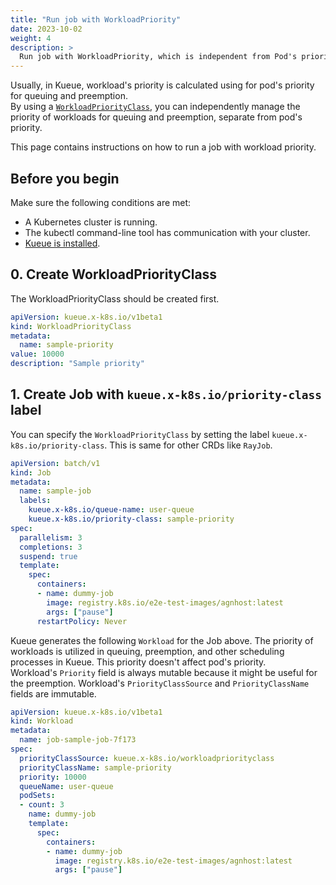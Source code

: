 ```yaml
---
title: "Run job with WorkloadPriority"
date: 2023-10-02
weight: 4
description: >
  Run job with WorkloadPriority, which is independent from Pod's priority
---
```


Usually, in Kueue, workload's priority is calculated using for pod's priority for queuing and preemption.  
By using a [`WorkloadPriorityClass`](/docs/concepts/workload_priority_class),
you can independently manage the priority of workloads for queuing and preemption, separate from pod's priority.  

This page contains instructions on how to run a job with workload priority.

## Before you begin

Make sure the following conditions are met:

- A Kubernetes cluster is running.
- The kubectl command-line tool has communication with your cluster.
- [Kueue is installed](/docs/installation).

## 0. Create WorkloadPriorityClass

The WorkloadPriorityClass should be created first.

```yaml
apiVersion: kueue.x-k8s.io/v1beta1
kind: WorkloadPriorityClass
metadata:
  name: sample-priority
value: 10000
description: "Sample priority"
```

## 1. Create Job with `kueue.x-k8s.io/priority-class` label

You can specify the `WorkloadPriorityClass` by setting the label `kueue.x-k8s.io/priority-class`.
This is same for other CRDs like `RayJob`.  

```yaml
apiVersion: batch/v1
kind: Job
metadata:
  name: sample-job
  labels:
    kueue.x-k8s.io/queue-name: user-queue
    kueue.x-k8s.io/priority-class: sample-priority
spec:
  parallelism: 3
  completions: 3
  suspend: true
  template:
    spec:
      containers:
      - name: dummy-job
        image: registry.k8s.io/e2e-test-images/agnhost:latest
        args: ["pause"]
      restartPolicy: Never
```

Kueue generates the following `Workload` for the Job above.
The priority of workloads is utilized in queuing, preemption, and other scheduling processes in Kueue.
This priority doesn't affect pod's priority.  
Workload's `Priority` field is always mutable because it might be useful for the preemption.
Workload's `PriorityClassSource` and `PriorityClassName` fields are immutable.

```yaml
apiVersion: kueue.x-k8s.io/v1beta1
kind: Workload
metadata:
  name: job-sample-job-7f173
spec:
  priorityClassSource: kueue.x-k8s.io/workloadpriorityclass
  priorityClassName: sample-priority
  priority: 10000
  queueName: user-queue
  podSets:
  - count: 3
    name: dummy-job
    template:
      spec:
        containers:
        - name: dummy-job
          image: registry.k8s.io/e2e-test-images/agnhost:latest
          args: ["pause"]
```
